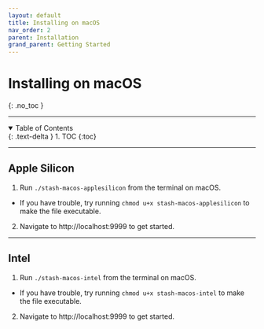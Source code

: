 ```yaml
---
layout: default
title: Installing on macOS
nav_order: 2
parent: Installation
grand_parent: Getting Started
---
```

# **Installing on macOS**
{: .no_toc }

---

<details open markdown="block">
  <summary>
    Table of Contents
  </summary>
  {: .text-delta }
1. TOC
{:toc}
</details>

---

## Apple Silicon

1. Run `./stash-macos-applesilicon` from the terminal on macOS.
  - If you have trouble, try running `chmod u+x stash-macos-applesilicon` to make the file executable.
2. Navigate to http://localhost:9999 to get started.

---

## Intel

1. Run `./stash-macos-intel` from the terminal on macOS.
  - If you have trouble, try running `chmod u+x stash-macos-intel` to make the file executable.
2. Navigate to http://localhost:9999 to get started.